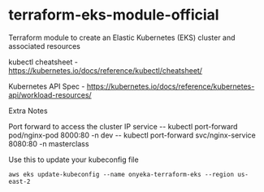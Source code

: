 # terraform-eks-module-official
Terraform module to create an Elastic Kubernetes (EKS) cluster and associated resources

kubectl cheatsheet - https://kubernetes.io/docs/reference/kubectl/cheatsheet/

Kubernetes API Spec - https://kubernetes.io/docs/reference/kubernetes-api/workload-resources/




Extra Notes

Port forward to access the cluster IP service
-- kubectl port-forward pod/nginx-pod 8000:80 -n dev
-- kubectl port-forward svc/nginx-service 8080:80 -n masterclass

Use this to update your kubeconfig file

```
aws eks update-kubeconfig --name onyeka-terraform-eks --region us-east-2
```

